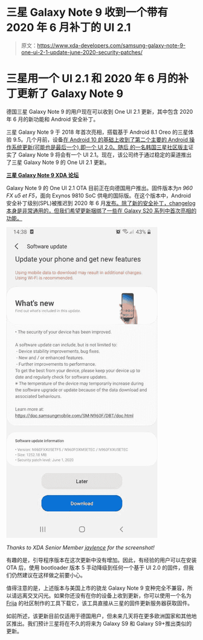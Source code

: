 # 三星 Galaxy Note 9 收到一个带有 2020 年 6 月补丁的 UI 2.1

> 原文：<https://www.xda-developers.com/samsung-galaxy-note-9-one-ui-2-1-update-june-2020-security-patches/>

# 三星用一个 UI 2.1 和 2020 年 6 月的补丁更新了 Galaxy Note 9

德国三星 Galaxy Note 9 的用户现在可以收到 One UI 2.1 更新，其中包含 2020 年 6 月的新功能和 Android 安全补丁。

三星 Galaxy Note 9 于 2018 年首次亮相，搭载基于 Android 8.1 Oreo 的三星体验 9.5。几个月前，设备[在 Android 10 的基础上收到了第二个主要的 Android 操作系统更新(可能也是最后一个),即一个 UI 2.0。随后,](https://www.xda-developers.com/samsung-galaxy-note-9-stable-android-10-one-ui-2/)[的一名韩国三星社区版主](https://www.xda-developers.com/samsung-one-ui-2-1-galaxy-note-10-s10-note-9-s9/)证实了 Galaxy Note 9 将会有一个 UI 2.1。现在，该公司终于通过稳定的渠道推出了三星 Galaxy Note 9 的 One UI 2.1 更新。

**[三星 Galaxy Note 9 XDA 论坛](https://forum.xda-developers.com/galaxy-note-9)**

Galaxy Note 9 的 One UI 2.1 OTA 目前正在向德国用户推出。固件版本为*n 960 FX u5 et F5*，面向 Exynos 9810 SoC 供电的国际版。在这个版本中，Android 安全补丁级别(SPL)被推迟到 2020 年 6 月[发布。除了新的安全补丁，changelog 本身是非常通用的，但我们希望更新捆绑了一些在 Galaxy S20 系列中首次亮相的功能。](https://www.xda-developers.com/june-2020-android-security-updates-google-pixel-samsung-galaxy/)

 <picture>![samsung_galaxy_note_9_one_ui_2.1_ota](img/3970cd1ca4026ae9b59c0ae6c42979ad.png)</picture> 

*Thanks to XDA Senior Member [jaylence](https://forum.xda-developers.com/member.php?u=4704453) for the screenshot!*

有趣的是，引导程序版本在这次更新中没有增加。因此，有经验的用户可以在安装 OTA 后，使用 bootloader 版本 5 手动降级到任何一个基于 UI 2.0 的固件，但我们仍然建议在这样做之前要小心。

值得注意的是，上述版本与美国上市的骁龙 Galaxy Note 9 变种完全不兼容，所以请远离交叉闪光。如果你还没有在你的设备上收到更新，你可以使用一个名为 [Frija](https://forum.xda-developers.com/s10-plus/how-to/tool-frija-samsung-firmware-downloader-t3910594) 的社区制作的工具下载它，该工具直接从三星的固件更新服务器获取固件。

如前所述，该更新目前仅适用于德国用户，但未来几天将在更多欧洲国家和其他地区推出。我们预计三星将在不久的将来为 Galaxy S9 和 Galaxy S9+推出类似的更新。
